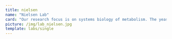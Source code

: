 ```yaml
---
title: nielsen
name: "Nielsen Lab"
card: "Our research focus is on systems biology of metabolism. The yeast Saccharomyces cerevisiae is our key organism for experimental research."
picture: /img/lab_nielsen.jpg
template: labs/single
---
```

